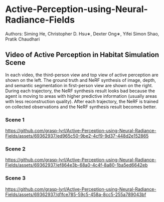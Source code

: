 # Active-Perception-using-Neural-Radiance-Fields
Authors: Siming He, Christopher D. Hsu∗, Dexter Ong∗, Yifei Simon Shao, Pratik Chaudhari

## Video of Active Perception in Habitat Simulation Scene
In each video, the third-person view and top view of active perception are shown on the left. The ground truth and NeRF synthesis of image, depth, and semantic segmentation in first-person view are shown on the right. During each trajectory, the NeRF synthesis result looks bad because the agent is moving to areas with higher predictive information (usually areas with less reconstruction quality). After each trajectory, the NeRF is trained on collected observations and the NeRF synthesis result becomes better.  
### Scene 1


https://github.com/grasp-lyrl/Active-Perception-using-Neural-Radiance-Fields/assets/69362937/ed965c50-9be2-4cf9-9d37-448d2e152865


### Scene 2


https://github.com/grasp-lyrl/Active-Perception-using-Neural-Radiance-Fields/assets/69362937/ef864e3b-68a0-4c4f-8a80-1ba5ed6642eb


### Scene 3


https://github.com/grasp-lyrl/Active-Perception-using-Neural-Radiance-Fields/assets/69362937/d1fce785-59c5-458a-8cc5-255a789043bf


